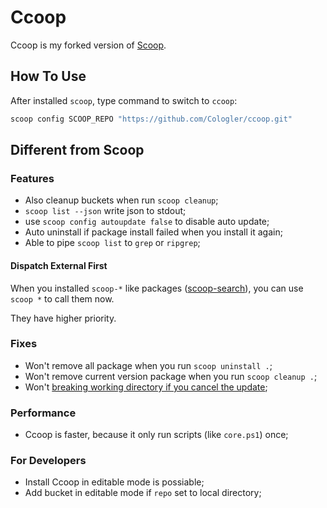 # Ccoop

Ccoop is my forked version of [Scoop](https://github.com/lukesampson/scoop).

## How To Use

After installed `scoop`, type command to switch to `ccoop`:

``` powershell
scoop config SCOOP_REPO "https://github.com/Cologler/ccoop.git"
```

## Different from Scoop

### Features

- Also cleanup buckets when run `scoop cleanup`;
- `scoop list --json` write json to stdout;
- use `scoop config autoupdate false` to disable auto update;
- Auto uninstall if package install failed when you install it again;
- Able to pipe `scoop list` to `grep` or `ripgrep`;

#### Dispatch External First

When you installed `scoop-*` like packages ([scoop-search](https://github.com/tokiedokie/scoop-search)),
you can use `scoop *` to call them now.

They have higher priority.

### Fixes

- Won't remove all package when you run `scoop uninstall .`;
- Won't remove current version package when you run `scoop cleanup .`;
- Won't [breaking working directory if you cancel the update](https://github.com/lukesampson/scoop/issues/4358);

### Performance

- Ccoop is faster, because it only run scripts (like `core.ps1`) once;

### For Developers

- Install Ccoop in editable mode is possiable;
- Add bucket in editable mode if `repo` set to local directory;
